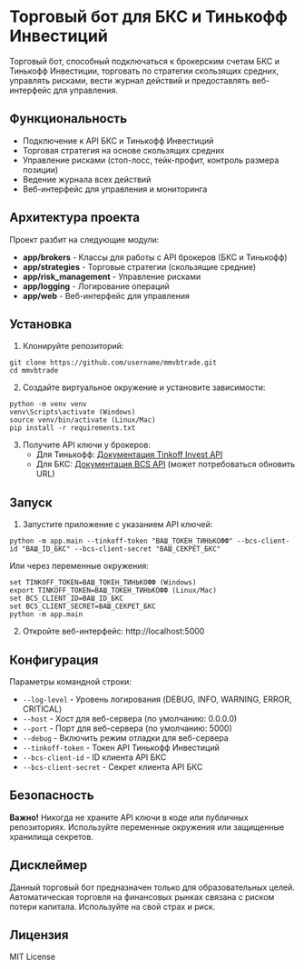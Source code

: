 # Торговый бот для БКС и Тинькофф Инвестиций

Торговый бот, способный подключаться к брокерским счетам БКС и Тинькофф Инвестиции, торговать по стратегии скользящих средних, управлять рисками, вести журнал действий и предоставлять веб-интерфейс для управления.

## Функциональность

- Подключение к API БКС и Тинькофф Инвестиций
- Торговая стратегия на основе скользящих средних
- Управление рисками (стоп-лосс, тейк-профит, контроль размера позиции)
- Ведение журнала всех действий
- Веб-интерфейс для управления и мониторинга

## Архитектура проекта

Проект разбит на следующие модули:

- **app/brokers** - Классы для работы с API брокеров (БКС и Тинькофф)
- **app/strategies** - Торговые стратегии (скользящие средние)
- **app/risk_management** - Управление рисками
- **app/logging** - Логирование операций
- **app/web** - Веб-интерфейс для управления

## Установка

1. Клонируйте репозиторий:
```
git clone https://github.com/username/mmvbtrade.git
cd mmvbtrade
```

2. Создайте виртуальное окружение и установите зависимости:
```
python -m venv venv
venv\Scripts\activate (Windows)
source venv/bin/activate (Linux/Mac)
pip install -r requirements.txt
```

3. Получите API ключи у брокеров:
   - Для Тинькофф: [Документация Tinkoff Invest API](https://tinkoff.github.io/invest-openapi/)
   - Для БКС: [Документация BCS API](https://bcs.ru/api) (может потребоваться обновить URL)

## Запуск

1. Запустите приложение с указанием API ключей:
```
python -m app.main --tinkoff-token "ВАШ_ТОКЕН_ТИНЬКОФФ" --bcs-client-id "ВАШ_ID_БКС" --bcs-client-secret "ВАШ_СЕКРЕТ_БКС"
```

Или через переменные окружения:
```
set TINKOFF_TOKEN=ВАШ_ТОКЕН_ТИНЬКОФФ (Windows)
export TINKOFF_TOKEN=ВАШ_ТОКЕН_ТИНЬКОФФ (Linux/Mac)
set BCS_CLIENT_ID=ВАШ_ID_БКС
set BCS_CLIENT_SECRET=ВАШ_СЕКРЕТ_БКС
python -m app.main
```

2. Откройте веб-интерфейс: http://localhost:5000

## Конфигурация

Параметры командной строки:
- `--log-level` - Уровень логирования (DEBUG, INFO, WARNING, ERROR, CRITICAL)
- `--host` - Хост для веб-сервера (по умолчанию: 0.0.0.0)
- `--port` - Порт для веб-сервера (по умолчанию: 5000)
- `--debug` - Включить режим отладки для веб-сервера
- `--tinkoff-token` - Токен API Тинькофф Инвестиций
- `--bcs-client-id` - ID клиента API БКС
- `--bcs-client-secret` - Секрет клиента API БКС

## Безопасность

**Важно!** Никогда не храните API ключи в коде или публичных репозиториях. Используйте переменные окружения или защищенные хранилища секретов.

## Дисклеймер

Данный торговый бот предназначен только для образовательных целей. Автоматическая торговля на финансовых рынках связана с риском потери капитала. Используйте на свой страх и риск.

## Лицензия

MIT License 